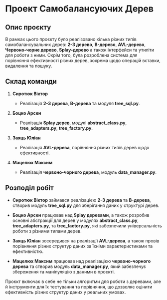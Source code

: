 # Проект Самобалансуючих Дерев

## Опис проєкту

В рамках цього проєкту було реалізовано кілька різних типів самобалансувальних дерев: **2-3 дерево**, **B-дерево**, **AVL-дерево**, **Червоно-чорне дерево**, **Splay-дерево** а також інтерфейси та утиліти для роботи з ними. Окрім того, була розроблена система для порівняння ефективності різних дерев, зокрема щодо операцій вставки, видалення та пошуку.

## Склад команди

1. **Сиротюк Віктор**  
   - Реалізація **2-3 дерева**, **B-дерева** та модуля **tree_sql.py**.
   
2. **Боцко Арсен**  
   - Реалізація **Splay дерев**, модулі **abstract_class.py**, **tree_adapters.py**, **tree_factory.py**.
   
3. **Заяць Юліан**  
   - Реалізація **AVL-дерева**, порівняння різних типів дерев щодо ефективності.

4. **Мацелюх Максим**  
   - Реалізація **червоно-чорного дерева**, модуль **data_manager.py**.

## Розподіл робіт

- **Сиротюк Віктор** займався реалізацією **2-3 дерева** та **B-дерева**, створив модуль **tree_sql.py** для зберігання даних у структурі дерев.
  
- **Боцко Арсен** працював над **Splay деревами**, а також розробив основні абстракції для дерев у модулях **abstract_class.py**, **tree_adapters.py**, та **tree_factory.py**, які забезпечили універсальність роботи з різними типами дерев.
  
- **Заяць Юліан** зосередився на реалізації **AVL-дерева**, а також провів порівняння різних структур даних за їхніми характеристиками та ефективністю.
  
- **Мацелюх Максим** працював над реалізацією **червоно-чорного дерева** та створив модуль **data_manager.py**, який забезпечує збереження та маніпуляцію з даними в проєкті.

Проєкт включає в себе не тільки алгоритми для роботи з деревами, але й інструменти для їх тестування та порівняння, що дозволяє оцінити ефективність різних структур даних у реальних умовах.
